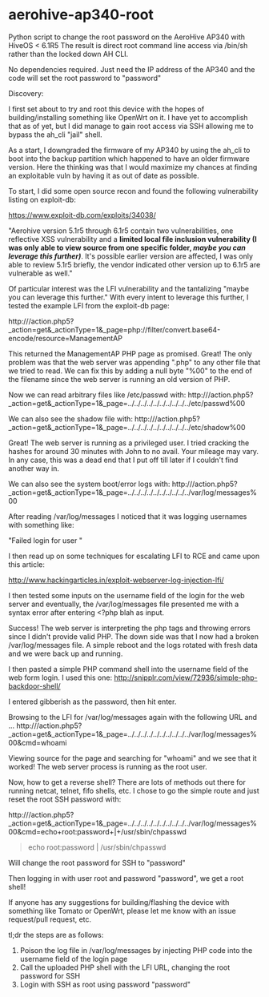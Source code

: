 # aerohive-ap340-root
Python script to change the root password on the AeroHive AP340 with HiveOS < 6.1R5
The result is direct root command line access via /bin/sh rather than the locked down AH CLI.

No dependencies required. Just need the IP address of the AP340 and the code will set the root password to "password"

Discovery:

I first set about to try and root this device with the hopes of building/installing something like
OpenWrt on it. I have yet to accomplish that as of yet, but I did manage to gain root access via SSH
allowing me to bypass the ah_cli "jail" shell.

As a start, I downgraded the firmware of my AP340 by using the ah_cli to boot into the backup partition which
happened to have an older firmware version. Here the thinking was that I would maximize my chances at finding
an exploitable vuln by having it as out of date as possible.

To start, I did some open source recon and found the following vulnerability listing on exploit-db:

https://www.exploit-db.com/exploits/34038/

"Aerohive version 5.1r5 through 6.1r5 contain two vulnerabilities, one reflective XSS vulnerability and a **limited local file inclusion vulnerability (I was only able to view source from one specific folder, *maybe you can leverage this further)***. 
It's possible earlier version are affected, I was only able to review 5.1r5 briefly, the vendor indicated other version up to 6.1r5 are vulnerable as well."

Of particular interest was the LFI vulnerability and the tantalizing "maybe you can leverage this further."
With every intent to leverage this further, I tested the example LFI from the exploit-db page:

http://<IP>/action.php5?_action=get&_actionType=1&_page=php://filter/convert.base64-encode/resource=ManagementAP

This returned the ManagementAP PHP page as promised. Great!
The only problem was that the web server was appending ".php" to any other file that we tried to read.
We can fix this by adding a null byte "%00" to the end of the filename since the web server is running 
an old version of PHP.

Now we can read arbitrary files like /etc/passwd with:
http://<IP>/action.php5?_action=get&_actionType=1&_page=../../../../../../../../../../etc/passwd%00

We can also see the shadow file with:
http://<IP>/action.php5?_action=get&_actionType=1&_page=../../../../../../../../../../etc/shadow%00

Great! The web server is running as a privileged user. I tried cracking the hashes for around 30 minutes with John to no avail.
Your mileage may vary. In any case, this was a dead end that I put off till later if I couldn't find another way in.

We can also see the system boot/error logs with:
http://<IP>/action.php5?_action=get&_actionType=1&_page=../../../../../../../../../../var/log/messages%00

After reading /var/log/messages I noticed that it was logging usernames with something like:

"Failed login for user <username>"

I then read up on some techniques for escalating LFI to RCE and came upon this article:

http://www.hackingarticles.in/exploit-webserver-log-injection-lfi/

I then tested some inputs on the username field of the login for the web server and eventually, the 
/var/log/messages file presented me with a syntax error after entering <?php blah as input.

Success! The web server is interpreting the php tags and throwing errors since I didn't provide valid PHP.
The down side was that I now had a broken /var/log/messages file. A simple reboot and the logs rotated with fresh
data and we were back up and running.

I then pasted a simple PHP command shell into the username field of the web form login.
I used this one: http://snipplr.com/view/72936/simple-php-backdoor-shell/

I entered gibberish as the password, then hit enter.

Browsing to the LFI for /var/log/messages again with the following URL and ...
http://<IP>/action.php5?_action=get&_actionType=1&_page=../../../../../../../../../../var/log/messages%00&cmd=whoami

Viewing source for the page and searching for "whoami" and we see that it worked! The web server process is running as the root user.

Now, how to get a reverse shell? There are lots of methods out there for running netcat, telnet, fifo shells, etc.
I chose to go the simple route and just reset the root SSH password with:

http://<IP>/action.php5?_action=get&_actionType=1&_page=../../../../../../../../../../var/log/messages%00&cmd=echo+root:password+|+/usr/sbin/chpasswd

> echo root:password | /usr/sbin/chpasswd

Will change the root password for SSH to "password"

Then logging in with user root and password "password", we get a root shell!

If anyone has any suggestions for building/flashing the device with something like Tomato or OpenWrt, please let me know with an issue request/pull request, etc.

tl;dr the steps are as follows:

1. Poison the log file in /var/log/messages by injecting PHP code into the username field of the login page
2. Call the uploaded PHP shell with the LFI URL, changing the root password for SSH
3. Login with SSH as root using password "password"
